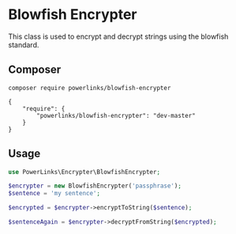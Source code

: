 # Blowfish Encrypter

This class is used to encrypt and decrypt strings using the blowfish standard.

## Composer

```
composer require powerlinks/blowfish-encrypter
```

```
{
    "require": {
        "powerlinks/blowfish-encrypter": "dev-master"
    }
}
```

## Usage

```php
use PowerLinks\Encrypter\BlowfishEncrypter;

$encrypter = new BlowfishEncrypter('passphrase');
$sentence = 'my sentence';

$encrypted = $encrypter->encryptToString($sentence);

$sentenceAgain = $encrypter->decryptFromString($encrypted);
```
